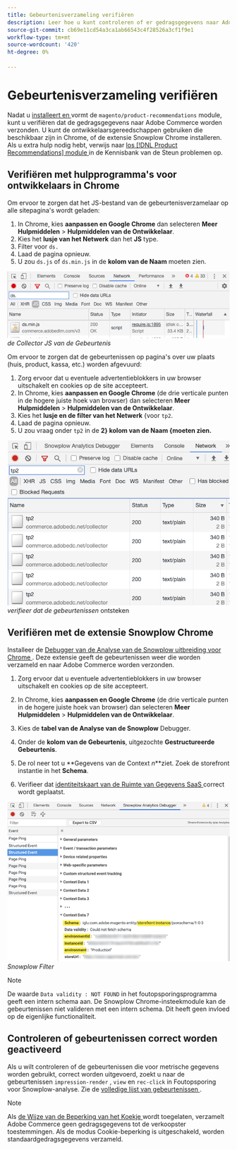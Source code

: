 ```yaml
---
title: Gebeurtenisverzameling verifiëren
description: Leer hoe u kunt controleren of er gedragsgegevens naar Adobe Commerce worden verzonden.
source-git-commit: cb69e11cd54a3ca1ab66543c4f28526a3cf1f9e1
workflow-type: tm+mt
source-wordcount: '420'
ht-degree: 0%

---
```


# Gebeurtenisverzameling verifiëren

Nadat u [ installeert en ](install-configure.md) vormt de `magento/product-recommendations` module, kunt u verifiëren dat de gedragsgegevens naar Adobe Commerce worden verzonden. U kunt de ontwikkelaarsgereedschappen gebruiken die beschikbaar zijn in Chrome, of de extensie Snowplow Chrome installeren. Als u extra hulp nodig hebt, verwijs naar [ los  [!DNL Product Recommendations]  module ](https://experienceleague.adobe.com/docs/commerce-knowledge-base/kb/troubleshooting/miscellaneous/troubleshoot-product-recommendations-module-in-magento-commerce.html) in de Kennisbank van de Steun problemen op.

## Verifiëren met hulpprogramma&#39;s voor ontwikkelaars in Chrome

Om ervoor te zorgen dat het JS-bestand van de gebeurtenisverzamelaar op alle sitepagina&#39;s wordt geladen:

1. In Chrome, kies **aanpassen en Google Chrome** dan selecteren **Meer Hulpmiddelen** > **Hulpmiddelen van de Ontwikkelaar**.
1. Kies het **lusje van het Netwerk** dan het **JS** type.
1. Filter voor `ds.`
1. Laad de pagina opnieuw.
1. U zou `ds.js` of `ds.min.js` in de **kolom van de Naam** moeten zien.

![ de inzamelaar JS van de Gebeurtenis ](assets/filter-ds.png)
_de Collector JS van de Gebeurtenis_

Om ervoor te zorgen dat de gebeurtenissen op pagina&#39;s over uw plaats (huis, product, kassa, etc.) worden afgevuurd:

1. Zorg ervoor dat u eventuele advertentieblokkers in uw browser uitschakelt en cookies op de site accepteert.
1. In Chrome, kies **aanpassen en Google Chrome** (de drie verticale punten in de hogere juiste hoek van browser) dan selecteren **Meer Hulpmiddelen** > **Hulpmiddelen van de Ontwikkelaar**.
1. Kies het **lusje en de filter van het Netwerk** {voor `tp2`.
1. Laad de pagina opnieuw.
1. U zou vraag onder `tp2` in de **2} kolom van de Naam {moeten zien.**

![ het Vuren gebeurtenissen ](assets/filter-tp2.png)
_verifieer dat de gebeurtenissen_ ontsteken

## Verifiëren met de extensie Snowplow Chrome

Installeer de [ Debugger van de Analyse van de Snowplow uitbreiding voor Chrome ](https://chrome.google.com/webstore/detail/snowplow-analytics-debugg/jbnlcgeengmijcghameodeaenefieedm). Deze extensie geeft de gebeurtenissen weer die worden verzameld en naar Adobe Commerce worden verzonden.

1. Zorg ervoor dat u eventuele advertentieblokkers in uw browser uitschakelt en cookies op de site accepteert.

1. In Chrome, kies **aanpassen en Google Chrome** (de drie verticale punten in de hogere juiste hoek van browser) dan selecteren **Meer Hulpmiddelen** > **Hulpmiddelen van de Ontwikkelaar**.

1. Kies de **tabel van de Analyse van de Snowplow** Debugger.

1. Onder de **kolom van de Gebeurtenis**, uitgezochte **Gestructureerde Gebeurtenis**.

1. De rol neer tot u **Gegevens van de Context _n_**ziet. Zoek de storefront instantie in het **Schema**.

1. Verifieer dat [ identiteitskaart van de Ruimte van Gegevens SaaS ](https://experienceleague.adobe.com/docs/commerce-admin/config/services/saas.html) correct wordt geplaatst.

![ Snowplow filter ](assets/snowplow-filter.png)
_Snowplow Filter_

>[!NOTE]
>
> De waarde `Data validity : NOT FOUND` in het foutopsporingsprogramma geeft een intern schema aan. De Snowplow Chrome-insteekmodule kan de gebeurtenissen niet valideren met een intern schema. Dit heeft geen invloed op de eigenlijke functionaliteit.

## Controleren of gebeurtenissen correct worden geactiveerd

Als u wilt controleren of de gebeurtenissen die voor metrische gegevens worden gebruikt, correct worden uitgevoerd, zoekt u naar de gebeurtenissen `impression-render` , `view` en `rec-click` in Foutopsporing voor Snowplow-analyse. Zie de [ volledige lijst van gebeurtenissen ](https://experienceleague.adobe.com/docs/commerce/product-recommendations/developer/events.html).

>[!NOTE]
>
> Als [ de Wijze van de Beperking van het Koekje ](https://experienceleague.adobe.com/docs/commerce-admin/start/compliance/privacy/compliance-cookie-law.html) wordt toegelaten, verzamelt Adobe Commerce geen gedragsgegevens tot de verkoopster toestemmingen. Als de modus Cookie-beperking is uitgeschakeld, worden standaardgedragsgegevens verzameld.
